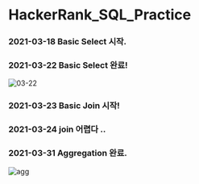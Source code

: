 # HackerRank_SQL_Practice

### 2021-03-18 Basic Select 시작.

### 2021-03-22 Basic Select 완료!
![03-22](https://user-images.githubusercontent.com/43642411/111941406-549b4200-8b14-11eb-8052-5c554b74529e.PNG)


### 2021-03-23 Basic Join 시작!

### 2021-03-24 join 어렵다 ..

### 2021-03-31 Aggregation 완료.
![agg](https://user-images.githubusercontent.com/43642411/113091235-7c7e5a00-9226-11eb-9ab1-2bbadf895c69.PNG)


